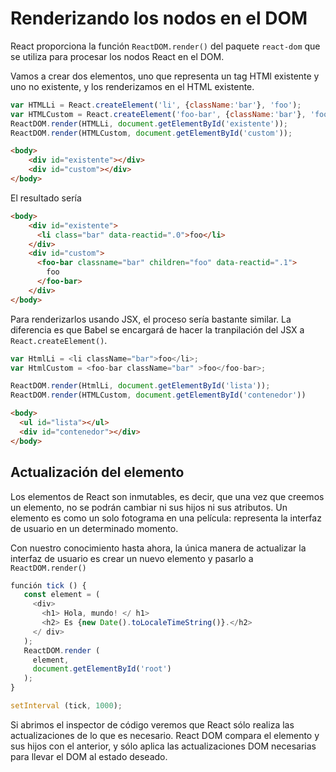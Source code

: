 # Renderizando los nodos en el DOM

React proporciona la función `ReactDOM.render()` del paquete `react-dom` que se utiliza para procesar los nodos React en el DOM.

Vamos a crear dos elementos, uno que representa un tag HTMl existente y uno no existente, y los renderizamos en el HTML existente.

```js
var HTMLLi = React.createElement('li', {className:'bar'}, 'foo');
var HTMLCustom = React.createElement('foo-bar', {className:'bar'}, 'foo');
ReactDOM.render(HTMLLi, document.getElementById('existente'));
ReactDOM.render(HTMLCustom, document.getElementById('custom'));
```

```html
<body>
    <div id="existente"></div>
    <div id="custom"></div>
</body>
```
El resultado sería

```html
<body>
    <div id="existente">
      <li class="bar" data-reactid=".0">foo</li>
    </div>
    <div id="custom">
      <foo-bar classname="bar" children="foo" data-reactid=".1">
        foo
      </foo-bar>
    </div>
</body>
```

Para renderizarlos usando JSX, el proceso sería bastante similar. La diferencia es que Babel se encargará de hacer la tranpilación del JSX a `React.createElement()`.

```js
var HtmlLi = <li className="bar">foo</li>;
var HtmlCustom = <foo-bar className="bar" >foo</foo-bar>;

ReactDOM.render(HtmlLi, document.getElementById('lista'));
ReactDOM.render(HTMLCustom, document.getElementById('contenedor'))
```

```html
<body>
  <ul id="lista"></ul>
  <div id="contenedor"></div>
</body>
```

## Actualización del elemento
Los elementos de React son inmutables, es decir, que una vez que creemos un elemento, no se podrán cambiar ni sus hijos ni sus atributos. Un elemento es como un solo fotograma en una película: representa la interfaz de usuario en un determinado momento.

Con nuestro conocimiento hasta ahora, la única manera de actualizar la interfaz de usuario es crear un nuevo elemento y pasarlo a `ReactDOM.render()`

```js
función tick () {
   const element = (
     <div>
       <h1> Hola, mundo! </ h1>
       <h2> Es {new Date().toLocaleTimeString()}.</h2>
     </ div>
   );
   ReactDOM.render (
     element,
     document.getElementById('root')
   );
}

setInterval (tick, 1000);
```

Si abrimos el inspector de código veremos que React sólo realiza las actualizaciones de lo que es necesario. React DOM compara el elemento y sus hijos con el anterior, y sólo aplica las actualizaciones DOM necesarias para llevar el DOM al estado deseado.